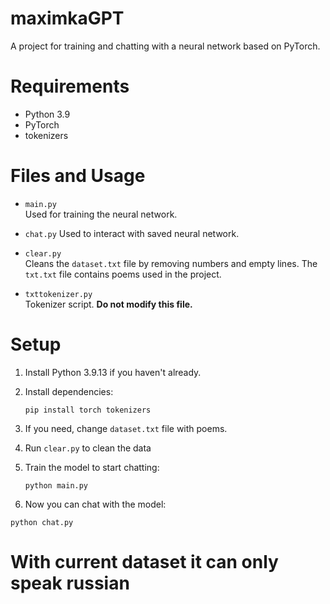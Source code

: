 # maximkaGPT

A project for training and chatting with a neural network based on PyTorch.

# Requirements

- Python 3.9
- PyTorch
- tokenizers

# Files and Usage

- `main.py`  
  Used for training the neural network.

- `chat.py`
  Used to interact with saved neural network.

- `clear.py`  
  Cleans the `dataset.txt` file by removing numbers and empty lines. The `txt.txt` file contains poems used in the project.

- `txttokenizer.py`  
  Tokenizer script. **Do not modify this file.**

# Setup

1. Install Python 3.9.13 if you haven't already.
2. Install dependencies:

   `pip install torch tokenizers`

3. If you need, change `dataset.txt` file with poems.
4. Run `clear.py` to clean the data
5. Train the model to start chatting:

   `python main.py`

6. Now you can chat with the model:
   
  `python chat.py`

# With current dataset it can only speak russian
